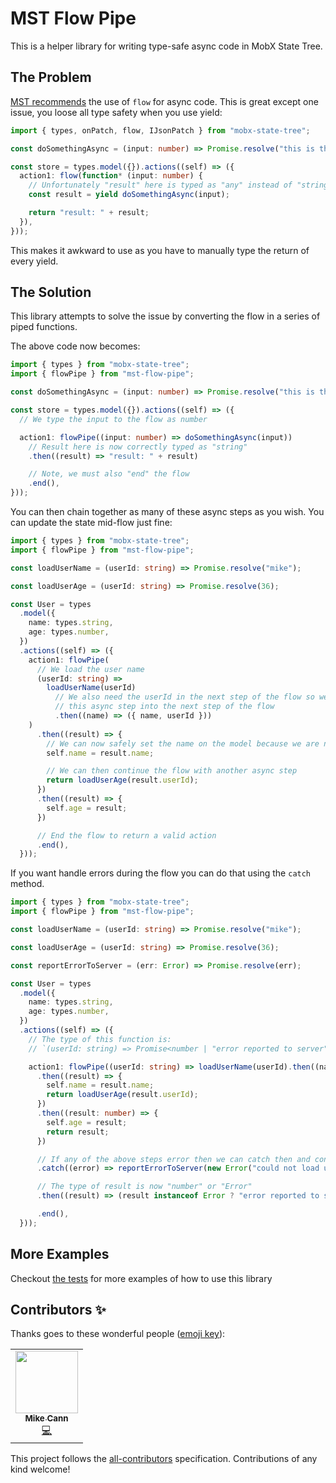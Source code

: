 # MST Flow Pipe

This is a helper library for writing type-safe async code in MobX State Tree.

## The Problem

[MST recommends](https://mobx-state-tree.js.org/concepts/async-actions) the use of `flow` for async code. This is great except one issue, you loose all type safety when you use yield:

```typescript
import { types, onPatch, flow, IJsonPatch } from "mobx-state-tree";

const doSomethingAsync = (input: number) => Promise.resolve("this is the result");

const store = types.model({}).actions((self) => ({
  action1: flow(function* (input: number) {
    // Unfortunately "result" here is typed as "any" instead of "string"
    const result = yield doSomethingAsync(input);

    return "result: " + result;
  }),
}));
```

This makes it awkward to use as you have to manually type the return of every yield.

## The Solution

This library attempts to solve the issue by converting the flow in a series of piped functions.

The above code now becomes:

```typescript
import { types } from "mobx-state-tree";
import { flowPipe } from "mst-flow-pipe";

const doSomethingAsync = (input: number) => Promise.resolve("this is the result");

const store = types.model({}).actions((self) => ({
  // We type the input to the flow as number

  action1: flowPipe((input: number) => doSomethingAsync(input))
    // Result here is now correctly typed as "string"
    .then((result) => "result: " + result)

    // Note, we must also "end" the flow
    .end(),
}));
```

You can then chain together as many of these async steps as you wish. You can update the state mid-flow just fine:

```typescript
import { types } from "mobx-state-tree";
import { flowPipe } from "mst-flow-pipe";

const loadUserName = (userId: string) => Promise.resolve("mike");

const loadUserAge = (userId: string) => Promise.resolve(36);

const User = types
  .model({
    name: types.string,
    age: types.number,
  })
  .actions((self) => ({
    action1: flowPipe(
      // We load the user name
      (userId: string) =>
        loadUserName(userId)
          // We also need the userId in the next step of the flow so we "map" the result of
          // this async step into the next step of the flow
          .then((name) => ({ name, userId }))
    )
      .then((result) => {
        // We can now safely set the name on the model because we are now in an "action"
        self.name = result.name;

        // We can then continue the flow with another async step
        return loadUserAge(result.userId);
      })
      .then((result) => {
        self.age = result;
      })

      // End the flow to return a valid action
      .end(),
  }));
```

If you want handle errors during the flow you can do that using the `catch` method.

```typescript
import { types } from "mobx-state-tree";
import { flowPipe } from "mst-flow-pipe";

const loadUserName = (userId: string) => Promise.resolve("mike");

const loadUserAge = (userId: string) => Promise.resolve(36);

const reportErrorToServer = (err: Error) => Promise.resolve(err);

const User = types
  .model({
    name: types.string,
    age: types.number,
  })
  .actions((self) => ({
    // The type of this function is:
    // `(userId: string) => Promise<number | "error reported to server">`

    action1: flowPipe((userId: string) => loadUserName(userId).then((name) => ({ name, userId })))
      .then((result) => {
        self.name = result.name;
        return loadUserAge(result.userId);
      })
      .then((result: number) => {
        self.age = result;
        return result;
      })

      // If any of the above steps error then we can catch then and continue on
      .catch((error) => reportErrorToServer(new Error("could not load user, error: " + error)))

      // The type of result is now "number" or "Error"
      .then((result) => (result instanceof Error ? "error reported to server" : result))

      .end(),
  }));
```

## More Examples

Checkout [the tests](https://github.com/mikecann/flowPipe/blob/master/test/index.test.ts) for more examples of how to use this library

## Contributors ✨

Thanks goes to these wonderful people ([emoji key](https://allcontributors.org/docs/en/emoji-key)):

<!-- ALL-CONTRIBUTORS-LIST:START - Do not remove or modify this section -->
<!-- prettier-ignore-start -->
<!-- markdownlint-disable -->
<table>
  <tr>
    <td align="center"><a href="http://www.mikecann.co.uk"><img src="https://avatars3.githubusercontent.com/u/215033?v=4" width="100px;" alt=""/><br /><sub><b>Mike Cann</b></sub></a><br /><a href="https://github.com/mikecann/mst-flow-pipe/commits?author=mikecann" title="Code">💻</a></td>
  </tr>
</table>

<!-- markdownlint-enable -->
<!-- prettier-ignore-end -->

<!-- ALL-CONTRIBUTORS-LIST:END -->

This project follows the [all-contributors](https://github.com/all-contributors/all-contributors) specification. Contributions of any kind welcome!
